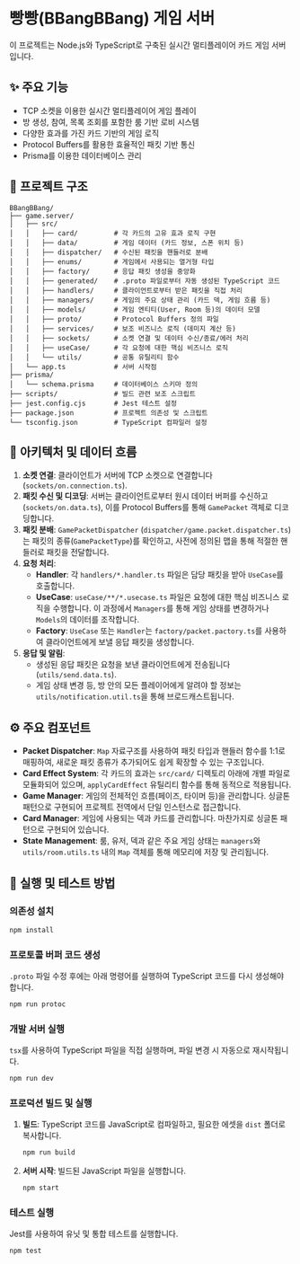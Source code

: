 # 빵빵(BBangBBang) 게임 서버

이 프로젝트는 Node.js와 TypeScript로 구축된 실시간 멀티플레이어 카드 게임 서버입니다.

## ✨ 주요 기능

-   TCP 소켓을 이용한 실시간 멀티플레이어 게임 플레이
-   방 생성, 참여, 목록 조회를 포함한 룸 기반 로비 시스템
-   다양한 효과를 가진 카드 기반의 게임 로직
-   Protocol Buffers를 활용한 효율적인 패킷 기반 통신
-   Prisma를 이용한 데이터베이스 관리

## 📂 프로젝트 구조

```
BBangBBang/
├── game.server/
│   ├── src/
│   │   ├── card/         # 각 카드의 고유 효과 로직 구현
│   │   ├── data/         # 게임 데이터 (카드 정보, 스폰 위치 등)
│   │   ├── dispatcher/   # 수신된 패킷을 핸들러로 분배
│   │   ├── enums/        # 게임에서 사용되는 열거형 타입
│   │   ├── factory/      # 응답 패킷 생성을 중앙화
│   │   ├── generated/    # .proto 파일로부터 자동 생성된 TypeScript 코드
│   │   ├── handlers/     # 클라이언트로부터 받은 패킷을 직접 처리
│   │   ├── managers/     # 게임의 주요 상태 관리 (카드 덱, 게임 흐름 등)
│   │   ├── models/       # 게임 엔티티(User, Room 등)의 데이터 모델
│   │   ├── proto/        # Protocol Buffers 정의 파일
│   │   ├── services/     # 보조 비즈니스 로직 (데미지 계산 등)
│   │   ├── sockets/      # 소켓 연결 및 데이터 수신/종료/에러 처리
│   │   ├── useCase/      # 각 요청에 대한 핵심 비즈니스 로직
│   │   └── utils/        # 공통 유틸리티 함수
│   └── app.ts            # 서버 시작점
├── prisma/
│   └── schema.prisma     # 데이터베이스 스키마 정의
├── scripts/              # 빌드 관련 보조 스크립트
├── jest.config.cjs       # Jest 테스트 설정
├── package.json          # 프로젝트 의존성 및 스크립트
└── tsconfig.json         # TypeScript 컴파일러 설정
```

## 🌊 아키텍처 및 데이터 흐름

1.  **소켓 연결**: 클라이언트가 서버에 TCP 소켓으로 연결합니다 (`sockets/on.connection.ts`).
2.  **패킷 수신 및 디코딩**: 서버는 클라이언트로부터 원시 데이터 버퍼를 수신하고(`sockets/on.data.ts`), 이를 Protocol Buffers를 통해 `GamePacket` 객체로 디코딩합니다.
3.  **패킷 분배**: `GamePacketDispatcher` (`dispatcher/game.packet.dispatcher.ts`)는 패킷의 종류(`GamePacketType`)를 확인하고, 사전에 정의된 맵을 통해 적절한 핸들러로 패킷을 전달합니다.
4.  **요청 처리**:
    -   **Handler**: 각 `handlers/*.handler.ts` 파일은 담당 패킷을 받아 `UseCase`를 호출합니다.
    -   **UseCase**: `useCase/**/*.usecase.ts` 파일은 요청에 대한 핵심 비즈니스 로직을 수행합니다. 이 과정에서 `Managers`를 통해 게임 상태를 변경하거나 `Models`의 데이터를 조작합니다.
    -   **Factory**: `UseCase` 또는 `Handler`는 `factory/packet.pactory.ts`를 사용하여 클라이언트에게 보낼 응답 패킷을 생성합니다.
5.  **응답 및 알림**:
    -   생성된 응답 패킷은 요청을 보낸 클라이언트에게 전송됩니다 (`utils/send.data.ts`).
    -   게임 상태 변경 등, 방 안의 모든 플레이어에게 알려야 할 정보는 `utils/notification.util.ts`을 통해 브로드캐스트됩니다.

## ⚙️ 주요 컴포넌트

-   **Packet Dispatcher**: `Map` 자료구조를 사용하여 패킷 타입과 핸들러 함수를 1:1로 매핑하여, 새로운 패킷 종류가 추가되어도 쉽게 확장할 수 있는 구조입니다.
-   **Card Effect System**: 각 카드의 효과는 `src/card/` 디렉토리 아래에 개별 파일로 모듈화되어 있으며, `applyCardEffect` 유틸리티 함수를 통해 동적으로 적용됩니다.
-   **Game Manager**: 게임의 전체적인 흐름(페이즈, 타이머 등)을 관리합니다. 싱글톤 패턴으로 구현되어 프로젝트 전역에서 단일 인스턴스로 접근합니다.
-   **Card Manager**: 게임에 사용되는 덱과 카드를 관리합니다. 마찬가지로 싱글톤 패턴으로 구현되어 있습니다.
-   **State Management**: 룸, 유저, 덱과 같은 주요 게임 상태는 `managers`와 `utils/room.utils.ts` 내의 `Map` 객체를 통해 메모리에 저장 및 관리됩니다.

## 🚀 실행 및 테스트 방법

### 의존성 설치

```bash
npm install
```

### 프로토콜 버퍼 코드 생성

`.proto` 파일 수정 후에는 아래 명령어를 실행하여 TypeScript 코드를 다시 생성해야 합니다.

```bash
npm run protoc
```

### 개발 서버 실행

`tsx`를 사용하여 TypeScript 파일을 직접 실행하며, 파일 변경 시 자동으로 재시작됩니다.

```bash
npm run dev
```

### 프로덕션 빌드 및 실행

1.  **빌드**: TypeScript 코드를 JavaScript로 컴파일하고, 필요한 에셋을 `dist` 폴더로 복사합니다.
    ```bash
    npm run build
    ```
2.  **서버 시작**: 빌드된 JavaScript 파일을 실행합니다.
    ```bash
    npm start
    ```

### 테스트 실행

Jest를 사용하여 유닛 및 통합 테스트를 실행합니다.

```bash
npm test
```